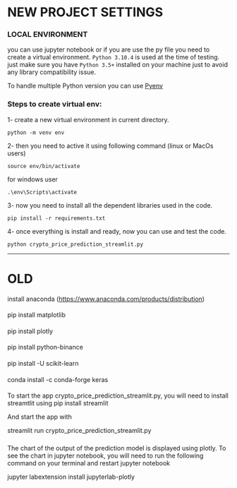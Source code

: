 # NEW PROJECT SETTINGS

### LOCAL ENVIRONMENT
you can use jupyter notebook or if you are use the py file you need to create a virtual environment.
`Python 3.10.4` is used at the time of testing. just make sure you have `Python 3.5+` installed on your machine just to avoid any library compatibility issue.

To handle multiple Python version you can use [Pyenv](https://realpython.com/intro-to-pyenv/)

### Steps to create virtual env:

1- create a new virtual environment in current directory.

    python -m venv env

2- then you need to active it using following command (linux or MacOs users)

    source env/bin/activate

for windows user
    
    .\env\Scripts\activate

3- now you need to install all the dependent libraries used in the code.
    
    pip install -r requirements.txt

4- once everything is install and ready, now you can use and test the code.

    python crypto_price_prediction_streamlit.py



------------------------------

# OLD
####
install anaconda (https://www.anaconda.com/products/distribution)
####
pip install matplotlib   
####
pip install plotly
####
 pip install python-binance
####
 pip install -U scikit-learn 
####
 conda install -c conda-forge keras
####

To start the app crypto_price_prediction_streamlit.py, you will need to install streamtlit using 
pip install streamlit

And start the app with 

streamlit run crypto_price_prediction_streamlit.py

###
The chart of the output of the prediction model is displayed using plotly. To see the chart in jupyter notebook, you will need to run the following command on your terminal and restart jupyter notebook

jupyter labextension install jupyterlab-plotly
